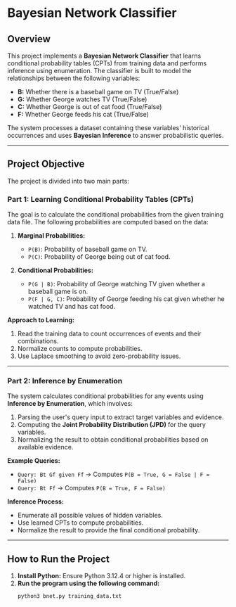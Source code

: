 # Bayesian Network Classifier

## Overview

This project implements a **Bayesian Network Classifier** that learns conditional probability tables (CPTs) from training data and performs inference using enumeration. The classifier is built to model the relationships between the following variables:

- **B:** Whether there is a baseball game on TV (True/False)
- **G:** Whether George watches TV (True/False)
- **C:** Whether George is out of cat food (True/False)
- **F:** Whether George feeds his cat (True/False)

The system processes a dataset containing these variables' historical occurrences and uses **Bayesian Inference** to answer probabilistic queries.

---

## Project Objective

The project is divided into two main parts:

### **Part 1: Learning Conditional Probability Tables (CPTs)**

The goal is to calculate the conditional probabilities from the given training data file. The following probabilities are computed based on the data:

1. **Marginal Probabilities:**  
   - `P(B)`: Probability of baseball game on TV.  
   - `P(C)`: Probability of George being out of cat food.

2. **Conditional Probabilities:**  
   - `P(G | B)`: Probability of George watching TV given whether a baseball game is on.  
   - `P(F | G, C)`: Probability of George feeding his cat given whether he watched TV and has cat food.

**Approach to Learning:**  
1. Read the training data to count occurrences of events and their combinations.
2. Normalize counts to compute probabilities.
3. Use Laplace smoothing to avoid zero-probability issues.

---

### **Part 2: Inference by Enumeration**

The system calculates conditional probabilities for any events using **Inference by Enumeration**, which involves:

1. Parsing the user's query input to extract target variables and evidence.
2. Computing the **Joint Probability Distribution (JPD)** for the query variables.
3. Normalizing the result to obtain conditional probabilities based on available evidence.

**Example Queries:**
- `Query: Bt Gf given Ff` → Computes `P(B = True, G = False | F = False)`
- `Query: Bt Ff` → Computes `P(B = True, F = False)`

**Inference Process:**
- Enumerate all possible values of hidden variables.
- Use learned CPTs to compute probabilities.
- Normalize the result to provide the final conditional probability.

---

## How to Run the Project

1. **Install Python:** Ensure Python 3.12.4 or higher is installed.
2. **Run the program using the following command:**
   ```bash
   python3 bnet.py training_data.txt
